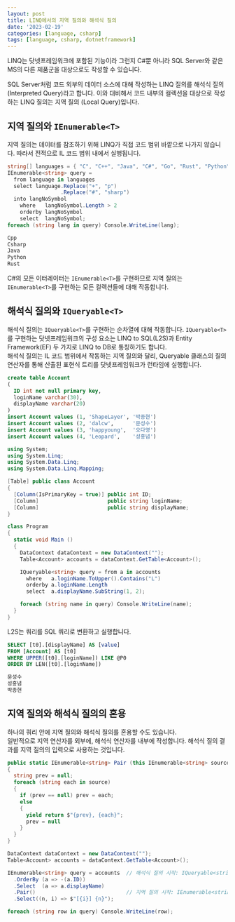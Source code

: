 ```yaml
---
layout: post
title: LINQ에서의 지역 질의와 해석식 질의
date: '2023-02-19'
categories: [language, csharp]
tags: [language, csharp, dotnetframework]
---
```


LINQ는 닷넷프레임워크에 포함된 기능이라 그런지 C#뿐 아니라 SQL Server와 같은 MS의 다른 제품군을 대상으로도 작성할 수 있습니다.  

SQL Server처럼 코드 외부의 데이터 소스에 대해 작성하는 LINQ 질의를 해석식 질의 (Interpreted Query)라고 합니다. 이와 대비해서 코드 내부의 컬렉션을 대상으로 작성하는 LINQ 질의는 지역 질의 (Local Query)입니다.

## 지역 질의와 `IEnumerable<T>`
지역 질의는 데이터를 참조하기 위해 LINQ가 직접 코드 범위 바깥으로 나가지 않습니다. 따라서 전적으로 IL 코드 범위 내에서 실행됩니다.

```cs
string[] languages = { "C", "C++", "Java", "C#", "Go", "Rust", "Python" }
IEnumerable<string> query =
  from language in languages
  select language.Replace("+", "p")
                 .Replace("#", "sharp")
  into langNoSymbol
    where   langNoSymbol.Length > 2
    orderby langNoSymbol
    select  langNoSymbol;
foreach (string lang in query) Console.WriteLine(lang);
```

```txt
Cpp
Csharp
Java
Python
Rust
```

C#의 모든 이터레이터는 `IEnumerable<T>`를 구현하므로 지역 질의는 `IEnumerable<T>`를 구현하는 모든 컬렉션들에 대해 작동합니다.  

## 해석식 질의와 `IQueryable<T>`
해석식 질의는 `IQueryable<T>`를 구현하는 순차열에 대해 작동합니다. `IQueryable<T>`를 구현하는 닷넷프레임워크의 구성 요소는 LINQ to SQL(L2S)과 Entity Framework(EF) 두 가지로 LINQ to DB로 통칭하기도 합니다.  
해석식 질의는 IL 코드 범위에서 작동하는 지역 질의와 달리, Queryable 클래스의 질의 연산자를 통해 산출된 표현식 트리를 닷넷프레임워크가 런타임에 실행합니다.

```sql
create table Account
(
  ID int not null primary key,
  loginName varchar(30),
  displayName varchar(20)
)
insert Account values (1, 'ShapeLayer', '박종현')
insert Account values (2, 'dalcw',      '문성수')
insert Account values (3, 'happyoung',  '오다영')
insert Account values (4, 'Leopard',    '성홍념')
```

```cs
using System;
using System.Linq;
using System.Data.Linq;
using System.Data.Linq.Mapping;

[Table] public class Account
{
  [Column(IsPrimaryKey = true)] public int ID;
  [Column]                      public string loginName;
  [Column]                      public string displayName;
}

class Program
{
  static void Main ()
  {
    DataContext dataContext = new DataContext("");
    Table<Account> accounts = dataContext.GetTable<Account>();

    IQueryable<string> query = from a in accounts
      where   a.loginName.ToUpper().Contains("L")
      orderby a.loginName.Length
      select  a.displayName.SubString(1, 2);

    foreach (string name in query) Console.WriteLine(name);
  }
}
```

L2S는 쿼리를 SQL 쿼리로 변환하고 실행합니다.  
```sql
SELECT [t0].[displayName] AS [value]
FROM [Account] AS [t0]
WHERE UPPER([t0].[loginName]) LIKE @P0
ORDER BY LEN([t0].[loginName])
```

```txt
문성수
성홍념
박종현
```

## 지역 질의와 해석식 질의의 혼용
하나의 쿼리 안에 지역 질의와 해석식 질의를 혼용할 수도 있습니다.  
일반적으로 지역 연산자를 외부에, 해석식 연산자를 내부에 작성합니다. 해석식 질의 결과를 지역 질의의 입력으로 사용하는 것입니다.  

```cs
public static IEnumerable<string> Pair (this IEnumerable<string> source)
{
  string prev = null;
  foreach (string each in source)
  {
    if (prev == null) prev = each;
    else
    {
      yield return $"{prev}, {each}";
      prev = null
    }
  }
}
```

```cs
DataContext dataContext = new DataContext("");
Table<Account> accounts = dataContext.GetTable<Account>();

IEnumerable<string> query = accounts  // 해석식 질의 시작: IQueryable<string>
  .OrderBy (a => -(a.ID))
  .Select  (a => a.displayName)
  .Pair()                             // 지역 질의 시작: IEnumerable<string>
  .Select((n, i) => $"[{i}] {n}");

foreach (string row in query) Console.WriteLine(row);
```

